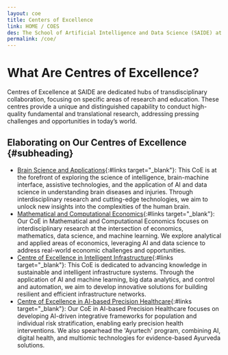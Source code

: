```yaml
---
layout: coe
title: Centers of Excellence
link: HOME / COES
des: The School of Artificial Intelligence and Data Science (SAIDE) at is proud to host Centres of Excellence (CoE) dedicated to advancing research and education in highly specialized areas. Our CoEs bring together groups of faculty members with a shared focus to drive cutting-edge research and offer specialized courses in their respective domains.
permalink: /coe/
---
```

<div class="research-intro about-section" markdown="1">

# What Are Centres of Excellence?

Centres of Excellence at SAIDE are dedicated hubs of transdisciplinary collaboration, focusing on specific areas of research and education. These centres provide a unique and distinguished capability to conduct high-quality fundamental and translational research, addressing pressing challenges and opportunities in today’s world.  


## Elaborating on Our Centres of Excellence {#subheading}

- [Brain Science and Applications](https://cbsaiitj.wordpress.com/){:#links target="_blank"}: This CoE is at the forefront of exploring the science of intelligence, brain-machine interface, assistive technologies, and the application of AI and data science in understanding brain diseases and injuries. Through interdisciplinary research and cutting-edge technologies, we aim to unlock new insights into the complexities of the human brain.
- [Mathematical and Computational Economics](https://cmceiitj.wordpress.com/){:#links target="_blank"}: Our CoE in Mathematical and Computational Economics focuses on interdisciplinary research at the intersection of economics, mathematics, data science, and machine learning. We explore analytical and applied areas of economics, leveraging AI and data science to address real-world economic challenges and opportunities.
- [Centre of Excellence in Intelligent Infrastructure](https://sites.google.com/iitj.ac.in/cii/about){:#links target="_blank"}: This CoE is dedicated to advancing knowledge in sustainable and intelligent infrastructure systems. Through the application of AI and machine learning, big data analytics, and control and automation, we aim to develop innovative solutions for building resilient and efficient infrastructure networks.
- [Centre of Excellence in AI-based Precision Healthcare](){:#links target="_blank"}: Our CoE in AI-based Precision Healthcare focuses on developing AI-driven integrative frameworks for population and individual risk stratification, enabling early precision health interventions. We also spearhead the 'Ayurtech' program, combining AI, digital health, and multiomic technologies for evidence-based Ayurveda solutions.

</div>
<style>
  /* page-banner image */
.background-about{
background-image: url("{{ site.baseurl }}/images/CoE.png");
}
</style>
